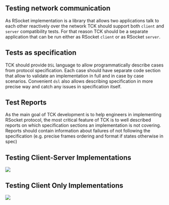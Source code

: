 ## Testing network communication

As RSocket implementation is a library that allows two applications talk to each
other reactively over the network TCK should support both `client` and `server`
compatibility tests. For that reason TCK should be a separate application that
can be run either as RSocket `client` or as RSocket `server`.

## Tests as specification

TCK should provide `DSL` language to allow programmatically describe cases from
protocol specification. Each case should have separate code section that allow
to validate an implementation in full and in case by case scenarios. Convenient 
`dsl` also allows describing specification in more precise way and catch any 
issues in specification itself.

## Test Reports

As the main goal of TCK development is to help engineers in implementing RSocket
protocol, the most critical feature of TCK is to well described reports on
which specification sections an implementation is not covering. Reports should
contain information about failures of not following the specification (e.g. 
precise frames ordering and format if states otherwise in spec)

## Testing Client-Server Implementations

![](https://www.websequencediagrams.com/files/render?link=wg2HRdSALIB370a8r8Gymyf6V9wXFj6xFwfnV3IenlNP9mFadX5ZztaRBxkS298j)

## Testing Client Only Implementations

![](https://www.websequencediagrams.com/files/render?link=Fww0YouzGBbr9it9lWK89uGnpqkaNdCqWp3rlUcx6wQ6AdlHwF22QsYHcbSiHYRP)
